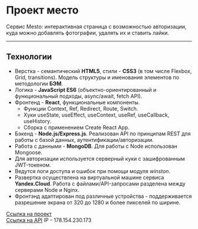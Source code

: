 # Проект место

Сервис Mesto: интерактивная страница с возможностью авторизации, куда можно добавлять фотографии, удалять их и ставить лайки.  

---
## Технологии

* Верстка - семантический **HTML5**, стили - **CSS3** (в том числе Flexbox, Grid, transitions). Модель структуры и именования элементов по методологии **БЭМ**.
* Логика - **JavaScript ES6** (объектно-ориентированный и функциональный подходы, async/await, fetch API).
* Фронтенд - **React**, функциональные компоненты.
  * Функции Context, Ref, Redirect, Route, Switch.
  * Хуки useState, useEffect, useContext, useRef, useCallback, useHistory.
  * Сборка с применением Create React App.
* Бэкенд - **Node.js/Express.js**. Реализован API по принципам REST для работы с базой данных, аутентификации/авторизации.
* Работа с данными - **MongoDB**. Для работы с Node использован Mongoose.
* Для авторизации используется серверный куки с зашифрованным JWT-токеном.
* Ведутся логи доступа и ошибок при помощи модуля *winston*.
* Развертка осуществлена на виртуальной машине сервиса **Yandex.Cloud**. Работа с файлами/API-запросами разделена между серверами Node и Nginx.
* Фронтэнд адаптирован под различные устройства - поддерживается разрешение экрана от 320 до 1280 и более пикселей по ширине.

[Ссылка на проект](https://nikita-mesto.nomoredomains.monster/)  
[Ссылка на API](https://api.nikita-mesto.nomoredomains.club/) 
IP - 178.154.230.173
